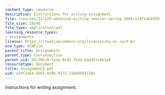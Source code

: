 ```yaml
---
content_type: resource
description: Instructions for writing assignment.
file: /courses/11-229-advanced-writing-seminar-spring-2004/a7df2a645b55829b917211bddb84118c_assignment4.pdf
file_size: 19246
file_type: application/pdf
learning_resource_types:
- Assignments
license: https://creativecommons.org/licenses/by-nc-sa/4.0/
ocw_type: OCWFile
parent_title: Assignments
parent_type: CourseSection
parent_uid: 95c76b18-7a1e-0c45-fd3d-6add41e461a0
resourcetype: Document
title: assignment4.pdf
uid: a7df2a64-5b55-829b-9172-11bddb84118c
---
```

Instructions for writing assignment.